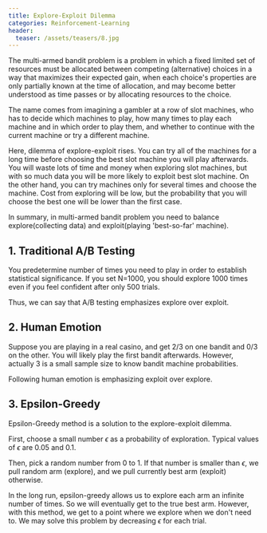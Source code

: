 ```yaml
---
title: Explore-Exploit Dilemma
categories: Reinforcement-Learning
header:
  teaser: /assets/teasers/8.jpg
---
```


The multi-armed bandit problem is a problem in which a fixed limited set of resources must be allocated between competing (alternative) choices in a way that maximizes their expected gain, when each choice's properties are only partially known at the time of allocation, and may become better understood as time passes or by allocating resources to the choice.

The name comes from imagining a gambler at a row of slot machines, who has to decide which machines to play, how many times to play each machine and in which order to play them, and whether to continue with the current machine or try a different machine.

Here, dilemma of explore-exploit rises. You can try all of the machines for a long time before choosing the best slot machine you will play afterwards. You will waste lots of time and money when exploring slot machines, but with so much data you will be more likely to exploit best slot machine. On the other hand, you can try machines only for several times and choose the machine. Cost from exploring will be low, but the probability that you will choose the best one will be lower than the first case.

In summary, in multi-armed bandit problem you need to balance explore(collecting data) and exploit(playing 'best-so-far' machine).

## 1. Traditional A/B Testing

You predetermine number of times you need to play in order to establish statistical significance. If you set N=1000, you should explore 1000 times even if you feel confident after only 500 trials.

Thus, we can say that A/B testing emphasizes explore over exploit.

## 2. Human Emotion

Suppose you are playing in a real casino, and get 2/3 on one bandit and 0/3 on the other. You will likely play the first bandit afterwards. However, actually 3 is a small sample size to know bandit machine probabilities.

Following human emotion is emphasizing exploit over explore.

## 3. Epsilon-Greedy

Epsilon-Greedy method is a solution to the explore-exploit dilemma.

First, choose a small number $\epsilon$ as a probability of exploration. Typical values of $\epsilon$ are 0.05 and 0.1.

Then, pick a random number from 0 to 1. If that number is smaller than $\epsilon$, we pull random arm (explore), and we pull currently best arm (exploit) otherwise.

In the long run, epsilon-greedy allows us to explore each arm an infinite number of times. So we will eventually get to the true best arm. However, with this method, we get to a point where we explore when we don't need to. We may solve this problem by decreasing $\epsilon$ for each trial.
